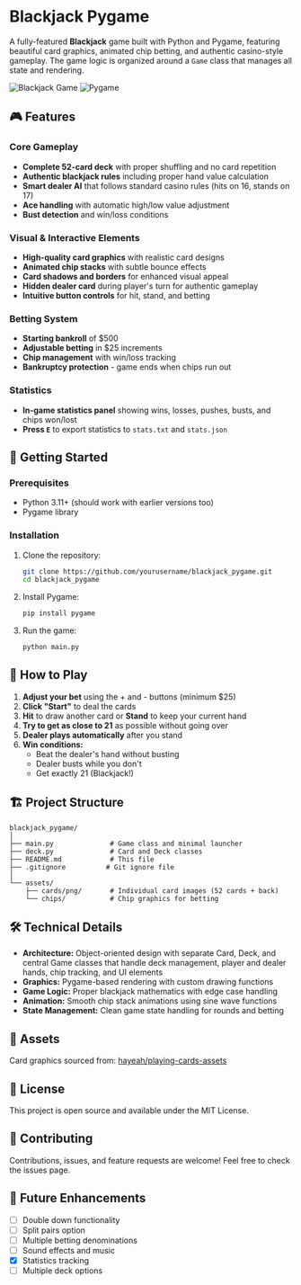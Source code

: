 # Blackjack Pygame

A fully-featured **Blackjack** game built with Python and Pygame, featuring beautiful card graphics, animated chip betting, and authentic casino-style gameplay. The game logic is organized around a `Game` class that manages all state and rendering.

![Blackjack Game](https://img.shields.io/badge/Python-3.11+-blue.svg) ![Pygame](https://img.shields.io/badge/Pygame-Required-green.svg)

## 🎮 Features

### Core Gameplay
- **Complete 52-card deck** with proper shuffling and no card repetition
- **Authentic blackjack rules** including proper hand value calculation
- **Smart dealer AI** that follows standard casino rules (hits on 16, stands on 17)
- **Ace handling** with automatic high/low value adjustment
- **Bust detection** and win/loss conditions

### Visual & Interactive Elements
- **High-quality card graphics** with realistic card designs
- **Animated chip stacks** with subtle bounce effects
- **Card shadows and borders** for enhanced visual appeal
- **Hidden dealer card** during player's turn for authentic gameplay
- **Intuitive button controls** for hit, stand, and betting

### Betting System
- **Starting bankroll** of $500
- **Adjustable betting** in $25 increments
- **Chip management** with win/loss tracking
- **Bankruptcy protection** - game ends when chips run out

### Statistics
- **In-game statistics panel** showing wins, losses, pushes, busts, and chips won/lost
- **Press `E`** to export statistics to `stats.txt` and `stats.json`

## 🚀 Getting Started

### Prerequisites
- Python 3.11+ (should work with earlier versions too)
- Pygame library

### Installation
1. Clone the repository:
   ```bash
   git clone https://github.com/yourusername/blackjack_pygame.git
   cd blackjack_pygame
   ```

2. Install Pygame:
   ```bash
   pip install pygame
   ```

3. Run the game:
   ```bash
   python main.py
   ```

## 🎯 How to Play

1. **Adjust your bet** using the + and - buttons (minimum $25)
2. **Click "Start"** to deal the cards
3. **Hit** to draw another card or **Stand** to keep your current hand
4. **Try to get as close to 21** as possible without going over
5. **Dealer plays automatically** after you stand
6. **Win conditions:**
   - Beat the dealer's hand without busting
   - Dealer busts while you don't
   - Get exactly 21 (Blackjack!)

## 🏗️ Project Structure

```
blackjack_pygame/
│
├── main.py              # Game class and minimal launcher
├── deck.py              # Card and Deck classes
├── README.md            # This file
├── .gitignore          # Git ignore file
│
└── assets/
    ├── cards/png/       # Individual card images (52 cards + back)
    └── chips/           # Chip graphics for betting
```

## 🛠️ Technical Details

- **Architecture:** Object-oriented design with separate Card, Deck, and central Game classes that handle deck management, player and dealer hands, chip tracking, and UI elements
- **Graphics:** Pygame-based rendering with custom drawing functions
- **Game Logic:** Proper blackjack mathematics with edge case handling
- **Animation:** Smooth chip stack animations using sine wave functions
- **State Management:** Clean game state handling for rounds and betting

## 🎨 Assets

Card graphics sourced from: [hayeah/playing-cards-assets](https://github.com/hayeah/playing-cards-assets)

## 📝 License

This project is open source and available under the MIT License.

## 🤝 Contributing

Contributions, issues, and feature requests are welcome! Feel free to check the issues page.

## 🎲 Future Enhancements

- [ ] Double down functionality
- [ ] Split pairs option
- [ ] Multiple betting denominations
- [ ] Sound effects and music
- [x] Statistics tracking
- [ ] Multiple deck options
